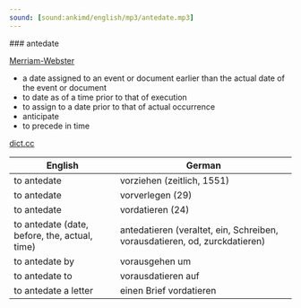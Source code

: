 ```yaml
---
sound: [sound:ankimd/english/mp3/antedate.mp3]
---
```


\### antedate

[Merriam-Webster](https://www.merriam-webster.com/dictionary/antedate)

- a date assigned to an event or document earlier than the actual date of the event or document
- to date as of a time prior to that of execution
- to assign to a date prior to that of actual occurrence
- anticipate
- to precede in time

[dict.cc](https://www.dict.cc/antedate)

| English        | German       |
| -------------- | ------------ |
| to antedate | vorziehen (zeitlich, 1551) |
| to antedate | vorverlegen (29) |
| to antedate | vordatieren (24) |
| to antedate (date, before, the, actual, time) | antedatieren (veraltet, ein, Schreiben, vorausdatieren, od, zurckdatieren) |
| to antedate by | vorausgehen um |
| to antedate to | vorausdatieren auf |
| to antedate a letter | einen Brief vordatieren |
